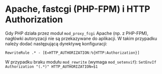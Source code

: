 # Apache, fastcgi (PHP-FPM) i HTTP Authorization

Gdy PHP działa przez moduł `mod_proxy_fcgi` Apache (np. z PHP-FPM), nagłówki autoryzacji nie są przekazywane do aplikacji. W takim przypadku należy dodać następującą dyrektywę konfiguracji:

`RewriteRule .* - [E=HTTP_AUTHORIZATION:%{HTTP:Authorization}]`

W przypadku braku modułu `mod_rewrite` (wymaga `mod_setenvif`):
`SetEnvIf Authorization "(.*)" HTTP_AUTHORIZATION=$1`
